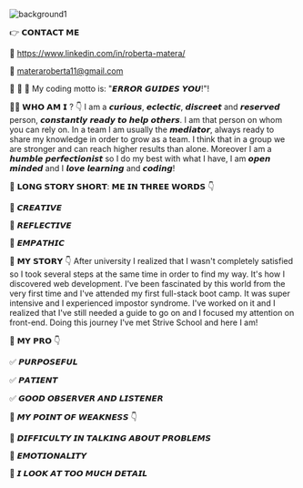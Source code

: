 ![background1](https://user-images.githubusercontent.com/93257351/151460474-243d2f54-168d-4bba-ab53-c933cd6fae63.png)




👉 𝗖𝗢𝗡𝗧𝗔𝗖𝗧 𝗠𝗘


💬 https://www.linkedin.com/in/roberta-matera/


📩 materaroberta11@gmail.com










🚀 🚀 🚀 My coding motto is: "𝙀𝙍𝙍𝙊𝙍 𝙂𝙐𝙄𝘿𝙀𝙎 𝙔𝙊𝙐!"!






👩🏻 𝗪𝗛𝗢 𝗔𝗠 𝗜 ? 👇
I am a 𝙘𝙪𝙧𝙞𝙤𝙪𝙨, 𝙚𝙘𝙡𝙚𝙘𝙩𝙞𝙘, 𝙙𝙞𝙨𝙘𝙧𝙚𝙚𝙩 and 𝙧𝙚𝙨𝙚𝙧𝙫𝙚𝙙 person, 𝙘𝙤𝙣𝙨𝙩𝙖𝙣𝙩𝙡𝙮 𝙧𝙚𝙖𝙙𝙮 𝙩𝙤 𝙝𝙚𝙡𝙥 𝙤𝙩𝙝𝙚𝙧𝙨.
I am that person on whom you can rely on. In a team I am usually the 𝙢𝙚𝙙𝙞𝙖𝙩𝙤𝙧, always ready to share my knowledge in order to grow as a team. 
I think that in a group we are stronger and can reach higher results than alone.
Moreover I am a 𝙝𝙪𝙢𝙗𝙡𝙚 𝙥𝙚𝙧𝙛𝙚𝙘𝙩𝙞𝙤𝙣𝙞𝙨𝙩 so I do my best with what I have, I am 𝙤𝙥𝙚𝙣 𝙢𝙞𝙣𝙙𝙚𝙙 and I 𝙡𝙤𝙫𝙚 𝙡𝙚𝙖𝙧𝙣𝙞𝙣𝙜 and 𝙘𝙤𝙙𝙞𝙣𝙜! 

🌈 𝗟𝗢𝗡𝗚 𝗦𝗧𝗢𝗥𝗬 𝗦𝗛𝗢𝗥𝗧: 𝗠𝗘 𝗜𝗡 𝗧𝗛𝗥𝗘𝗘 𝗪𝗢𝗥𝗗𝗦 👇


🔸 𝘾𝙍𝙀𝘼𝙏𝙄𝙑𝙀


🔸 𝙍𝙀𝙁𝙇𝙀𝘾𝙏𝙄𝙑𝙀


🔸 𝙀𝙈𝙋𝘼𝙏𝙃𝙄𝘾










📖 𝗠𝗬 𝗦𝗧𝗢𝗥𝗬 👇
After university I realized that I wasn't completely satisfied so I took several steps at the same time in order to find my way. It's how I discovered web development. I've been fascinated by this world from the very first time and I've attended my first full-stack boot camp. It was super intensive and I experienced impostor syndrome. 
I've worked on it and I realized that I've still needed a guide to go on and I focused my attention on front-end.
Doing this journey I've met Strive School and here I am!







💯 𝗠𝗬 𝗣𝗥𝗢 👇


✅ 𝙋𝙐𝙍𝙋𝙊𝙎𝙀𝙁𝙐𝙇


✅ 𝙋𝘼𝙏𝙄𝙀𝙉𝙏


✅ 𝙂𝙊𝙊𝘿 𝙊𝘽𝙎𝙀𝙍𝙑𝙀𝙍 𝘼𝙉𝘿 𝙇𝙄𝙎𝙏𝙀𝙉𝙀𝙍










🔨 𝙈𝙔 𝙋𝙊𝙄𝙉𝙏 𝙊𝙁 𝙒𝙀𝘼𝙆𝙉𝙀𝙎𝙎 👇


🔹 𝘿𝙄𝙁𝙁𝙄𝘾𝙐𝙇𝙏𝙔 𝙄𝙉 𝙏𝘼𝙇𝙆𝙄𝙉𝙂 𝘼𝘽𝙊𝙐𝙏 𝙋𝙍𝙊𝘽𝙇𝙀𝙈𝙎


🔹 𝙀𝙈𝙊𝙏𝙄𝙊𝙉𝘼𝙇𝙄𝙏𝙔


🔹 𝙄 𝙇𝙊𝙊𝙆 𝘼𝙏 𝙏𝙊𝙊 𝙈𝙐𝘾𝙃 𝘿𝙀𝙏𝘼𝙄𝙇





<!--
**RobertaMatera/RobertaMatera** is a ✨ _special_ ✨ repository because its `README.md` (this file) appears on your GitHub profile.

Here are some ideas to get you started:

- 🔭 I’m currently working on ...
- 🌱 I’m currently learning ...
- 👯 I’m looking to collaborate on ...
- 🤔 I’m looking for help with ...
- 💬 Ask me about ...
- 📫 How to reach me: ...
- 😄 Pronouns: ...
- ⚡ Fun fact: ...
-->
